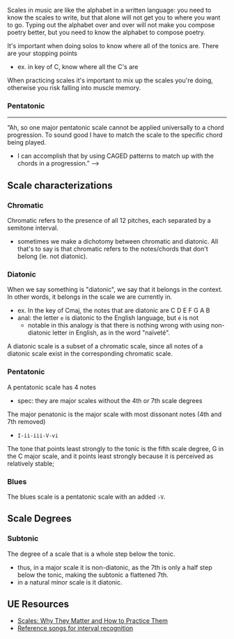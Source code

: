 
Scales in music are like the alphabet in a written language: you need to know the scales to write, but that alone will not get you to where you want to go. Typing out the alphabet over and over will not make you compose poetry better, but you need to know the alphabet to compose poetry.

It's important when doing solos to know where all of the tonics are. There are your stopping points
- ex. in key of C, know where all the C's are

When practicing scales it's important to mix up the scales you're doing, otherwise you risk falling into muscle memory.

### Pentatonic
* * *

“Ah, so one major pentatonic scale cannot be applied universally to a chord progression. To sound good I have to match the scale to the specific chord being played.
- I can accomplish that by using CAGED patterns to match up with the chords in a progression.” -->

## Scale characterizations
### Chromatic
Chromatic refers to the presence of all 12 pitches, each separated by a semitone interval.
- sometimes we make a dichotomy between chromatic and diatonic. All that's to say is that chromatic refers to the notes/chords that don't belong (ie. not diatonic).

### Diatonic
When we say something is "diatonic", we say that it belongs in the context. In other words, it belongs in the scale we are currently in.
- ex. In the key of Cmaj, the notes that are diatonic are C D E F G A B
- anal: the letter `e` is diatonic to the English language, but `é` is not
  - notable in this analogy is that there is nothing wrong with using non-diatonic letter in English, as in the word "naïveté".

A diatonic scale is a subset of a chromatic scale, since all notes of a diatonic scale exist in the corresponding chromatic scale.

### Pentatonic
A pentatonic scale has 4 notes
- spec: they are major scales without the 4th or 7th scale degrees

The major penatonic is the major scale with most dissonant notes (4th and 7th removed)
- `I-ii-iii-V-vi`

The tone that points least strongly to the tonic is the fifth scale degree, G in the C major scale, and it points least strongly because it is perceived as relatively stable;

### Blues
The blues scale is a pentatonic scale with an added `♭V`.

## Scale Degrees
### Subtonic
The degree of a scale that is a whole step below the tonic.
- thus, in a major scale it is non-diatonic, as the 7th is only a half step below the tonic, making the subtonic a flattened 7th.
- in a natural minor scale is it diatonic.

## UE Resources
- [Scales: Why They Matter and How to Practice Them](https://www.tuneupgrade.com/TheBeat/scales-why-they-matter-and-how-to-practice-them)
- [Reference songs for interval recognition](https://en.wikipedia.org/wiki/Interval_recognition)